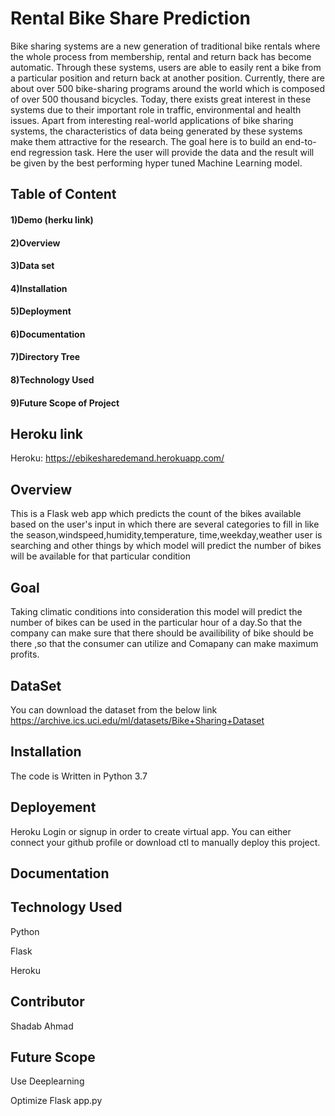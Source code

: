 
# Rental Bike Share Prediction

Bike sharing systems are a new generation of traditional bike rentals where the whole process from membership, rental and return back has become automatic. Through these systems, users are able to easily rent a bike from a particular position and return back at another position. Currently, there are about over 500 bike-sharing programs around the world which is composed of over 500 thousand bicycles. Today, there exists great interest in these systems due to their important role in traffic, environmental and health issues. Apart from interesting real-world applications of bike sharing systems, the characteristics of data being generated by these systems make them attractive for the research. The goal here is to build an end-to-end regression task. Here the user will provide the data and the result will be given by the best performing hyper tuned Machine Learning model.



## Table of Content

#### 1)Demo (herku link)
#### 2)Overview
#### 3)Data set
#### 4)Installation
#### 5)Deployment
#### 6)Documentation
#### 7)Directory Tree
#### 8)Technology Used
#### 9)Future Scope of Project








## Heroku link
Heroku:
https://ebikesharedemand.herokuapp.com/
## Overview
This is a Flask web app which predicts the count of the bikes available based on the user's input in which there are several categories to fill in like the season,windspeed,humidity,temperature, time,weekday,weather user is searching and other things by which model will predict the number of bikes will be available for that particular condition
## Goal
Taking climatic conditions into consideration this model will predict the number of bikes can be used in the particular hour of a day.So that the company can make sure that there should be availibility of bike should be there ,so that the consumer can utilize and Comapany can make maximum profits.
## DataSet
You can download the dataset from the below link
https://archive.ics.uci.edu/ml/datasets/Bike+Sharing+Dataset
## Installation 
The code is Written in Python 3.7
## Deployement
Heroku
Login or signup in order to create virtual app. You can either connect your github profile or download ctl to manually deploy this project.

## Documentation

## Technology Used
Python

Flask

Heroku
## Contributor
Shadab Ahmad
## Future Scope
Use Deeplearning 

Optimize Flask app.py

